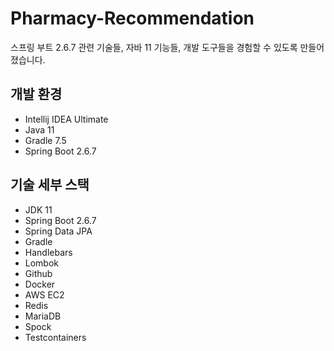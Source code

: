 # Pharmacy-Recommendation
스프링 부트 2.6.7 관련 기술들, 자바 11 기능들, 개발 도구들을 경험할 수 있도록 만들어졌습니다.

## 개발 환경

* Intellij IDEA Ultimate 
* Java 11
* Gradle 7.5
* Spring Boot 2.6.7

## 기술 세부 스택

* JDK 11
* Spring Boot 2.6.7
* Spring Data JPA
* Gradle
* Handlebars
* Lombok
* Github
* Docker
* AWS EC2
* Redis
* MariaDB
* Spock
* Testcontainers
